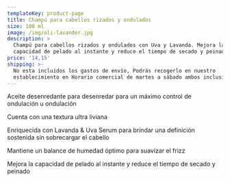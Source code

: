 ```yaml
---
templateKey: product-page
title: Champú para cabellos rizados y ondulados
size: 100 ml
image: /img/oli-lavander.jpg
description: >
  Champú para cabellos rizados y ondulados con Uva y Lavanda. Mejora la
  capacidad de pelado al instante y reduce el tiempo de secado y peinado
price: '14,15'
shipping: >-
  No esta incluidos los gastos de envío, Podrás recogerlo en nuestro
  establecimiento en Horario comercial de martes a sábado ambos inclusive.
---
```

Aceite desenredante para desenredar para un máximo control de ondulación u ondulación 

Cuenta con una textura ultra liviana 

Enriquecida con Lavanda & Uva Serum para brindar una definición sostenida sin sobrecargar el cabello 

Mantiene un balance de humedad óptimo para suavizar el frizz 

Mejora la capacidad de pelado al instante y reduce el tiempo de secado y peinado
